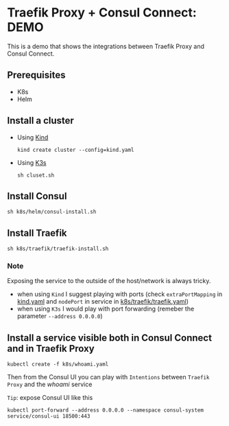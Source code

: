 # Traefik Proxy + Consul Connect: DEMO

This is a demo that shows the integrations between Traefik Proxy and Consul Connect.

## Prerequisites

* K8s
* Helm

## Install a cluster

* Using [Kind](https://kind.sigs.k8s.io)

      kind create cluster --config=kind.yaml

* Using [K3s](https://rancher.com/docs/k3s/latest/en/)

      sh cluset.sh

## Install Consul

    sh k8s/helm/consul-install.sh

## Install Traefik

    sh k8s/traefik/traefik-install.sh

### Note

Exposing the service to the outside of the host/network is always tricky.

* when using `Kind` I suggest playing with ports (check `extraPortMapping` in [kind.yaml](kind.yaml)
and `nodePort` in service in [k8s/traefik/traefik.yaml](k8s/traefik/traefik.yaml))
* when using `K3s` I would play with port forwarding (remeber the parameter `--address 0.0.0.0`)

## Install a service visible both in Consul Connect and in Traefik Proxy

    kubectl create -f k8s/whoami.yaml

Then from the Consul UI you can play with `Intentions` between `Traefik Proxy` and the _whoami_ service

`Tip`: expose Consul UI like this

    kubectl port-forward --address 0.0.0.0 --namespace consul-system service/consul-ui 18500:443

